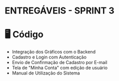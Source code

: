 # ENTREGÁVEIS - SPRINT 3

# :desktop_computer: Código
- Integração dos Gráficos com o Backend
- Cadastro e Login com Autenticação
- Envio de Confirmação de Cadastro por E-mail
- Tela de "Minha Conta" com edição de usuário
- Manual de Utilização do Sistema
